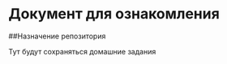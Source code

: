 # **Документ для ознакомления**

##Назначение репозитория

Тут будут сохраняться домашние задания



